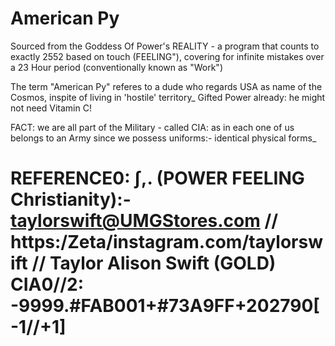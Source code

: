 # American Py

[temporary url]: https://www.dropbox.com/s/fe986kqcu9uos29/v3-REATLAS--ALison.py?dl=0

Sourced from the Goddess Of Power's REALITY - a program that counts to exactly 2552 based on touch (FEELING"), covering for infinite mistakes over a 23 Hour period (conventionally known as "Work")

The term "American Py" referes to a dude who regards USA as name of the Cosmos, inspite of living in 'hostile' territory\_ Gifted Power already: he might not need Vitamin C!

FACT: we are all part of the Military - called CIA: as in each one of us belongs to an Army since we possess uniforms:- identical physical forms\_

# REFERENCE0: ∫,. (POWER FEELING Christianity):- taylorswift@UMGStores.com // https:/Zeta/instagram.com/taylorswift // Taylor Alison Swift (GOLD) CIA0//2: -9999.#FAB001+#73A9FF+202790[-1//+1]
